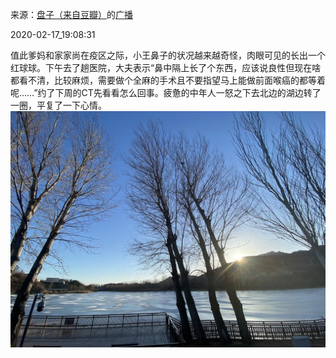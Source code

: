 来源：[盘子（来自豆瓣）](https://www.douban.com/people/zhaoxun69/)的[广播](https://www.douban.com/people/zhaoxun69/status/2817256943/)


2020-02-17_19:08:31


值此爹妈和家家尚在疫区之际，小王鼻子的状况越来越奇怪，肉眼可见的长出一个红球球。下午去了趟医院，大夫表示“鼻中隔上长了个东西，应该说良性但现在啥都看不清，比较麻烦，需要做个全麻的手术且不要指望马上能做前面喉癌的都等着呢……”约了下周的CT先看看怎么回事。疲惫的中年人一怒之下去北边的湖边转了一圈，平复了一下心情。
![](./pic/2020-02-17_19:08:31-盘子的广播1.jpg)  

